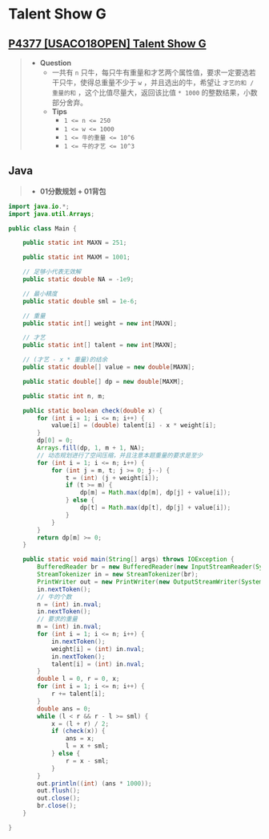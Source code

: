 # Talent Show G

## [P4377 [USACO18OPEN] Talent Show G](https://www.luogu.com.cn/problem/P4377)

> - **Question**
>   - 一共有 `n` 只牛，每只牛有重量和才艺两个属性值，要求一定要选若干只牛，使得总重量不少于 `w` ，并且选出的牛，希望让 `才艺的和 / 重量的和` ，这个比值尽量大，返回该比值 `* 1000` 的整数结果，小数部分舍弃。
>   - **Tips**
>     - `1 <= n <= 250`
>     - `1 <= w <= 1000`
>     - `1 <= 牛的重量 <= 10^6`
>     - `1 <= 牛的才艺 <= 10^3`

## Java

> - **01分数规划 + 01背包**

```java
import java.io.*;
import java.util.Arrays;

public class Main {

    public static int MAXN = 251;

    public static int MAXM = 1001;

    // 足够小代表无效解
    public static double NA = -1e9;

    // 最小精度
    public static double sml = 1e-6;

    // 重量
    public static int[] weight = new int[MAXN];

    // 才艺
    public static int[] talent = new int[MAXN];

    // (才艺 - x * 重量)的结余
    public static double[] value = new double[MAXN];

    public static double[] dp = new double[MAXM];

    public static int n, m;

    public static boolean check(double x) {
        for (int i = 1; i <= n; i++) {
            value[i] = (double) talent[i] - x * weight[i];
        }
        dp[0] = 0;
        Arrays.fill(dp, 1, m + 1, NA);
        // 动态规划进行了空间压缩，并且注意本题重量的要求是至少
        for (int i = 1; i <= n; i++) {
            for (int j = m, t; j >= 0; j--) {
                t = (int) (j + weight[i]);
                if (t >= m) {
                    dp[m] = Math.max(dp[m], dp[j] + value[i]);
                } else {
                    dp[t] = Math.max(dp[t], dp[j] + value[i]);
                }
            }
        }
        return dp[m] >= 0;
    }

    public static void main(String[] args) throws IOException {
        BufferedReader br = new BufferedReader(new InputStreamReader(System.in));
        StreamTokenizer in = new StreamTokenizer(br);
        PrintWriter out = new PrintWriter(new OutputStreamWriter(System.out));
        in.nextToken();
        // 牛的个数
        n = (int) in.nval;
        in.nextToken();
        // 要求的重量
        m = (int) in.nval;
        for (int i = 1; i <= n; i++) {
            in.nextToken();
            weight[i] = (int) in.nval;
            in.nextToken();
            talent[i] = (int) in.nval;
        }
        double l = 0, r = 0, x;
        for (int i = 1; i <= n; i++) {
            r += talent[i];
        }
        double ans = 0;
        while (l < r && r - l >= sml) {
            x = (l + r) / 2;
            if (check(x)) {
                ans = x;
                l = x + sml;
            } else {
                r = x - sml;
            }
        }
        out.println((int) (ans * 1000));
        out.flush();
        out.close();
        br.close();
    }

}
```
